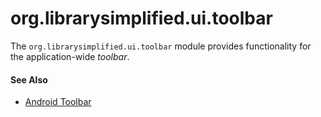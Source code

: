 org.librarysimplified.ui.toolbar
===

The `org.librarysimplified.ui.toolbar` module provides functionality
for the application-wide _toolbar_.

#### See Also

* [Android Toolbar](https://developer.android.com/reference/android/widget/Toolbar)
